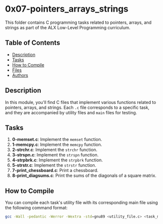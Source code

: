 # 0x07-pointers_arrays_strings

This folder contains C programming tasks related to pointers, arrays, and strings as part of the ALX Low-Level Programming curriculum.

## Table of Contents

- [Description](#description)
- [Tasks](#tasks)
- [How to Compile](#how-to-compile)
- [Files](#files)
- [Authors](#authors)

## Description

In this module, you'll find C files that implement various functions related to pointers, arrays, and strings. Each `.c` file corresponds to a specific task, and they are accompanied by utility files and `main` files for testing.

## Tasks

1. **0-memset.c**: Implement the `memset` function.
2. **1-memcpy.c**: Implement the `memcpy` function.
3. **2-strchr.c**: Implement the `strchr` function.
4. **3-strspn.c**: Implement the `strspn` function.
5. **4-strpbrk.c**: Implement the `strpbrk` function.
6. **5-strstr.c**: Implement the `strstr` function.
7. **7-print_chessboard.c**: Print a chessboard.
8. **8-print_diagsums.c**: Print the sums of the diagonals of a square matrix.

## How to Compile

You can compile each task's utility file with its corresponding main file using the following command format:

```bash
gcc -Wall -pedantic -Werror -Wextra -std=gnu89 <utility_file.c> <task_main_file.c> -o <output_name>
